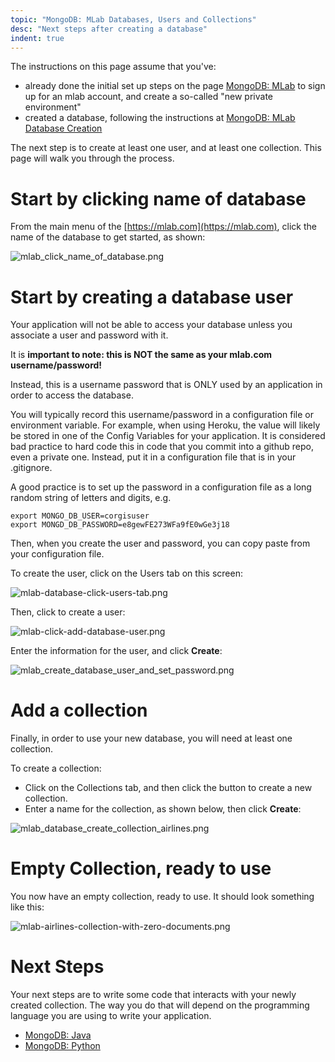 ```yaml
---
topic: "MongoDB: MLab Databases, Users and Collections"
desc: "Next steps after creating a database"
indent: true
---
```


<div style="display:none;">
https://pconrad-webapps.github.io/topics/mongodb_mlab_database_users_and_collections
</div>

The instructions on this page assume that you've:

* already done the initial set up steps on the page [MongoDB: MLab](/topics/mongodb_mlab/)
to sign up for an mlab account, and create a so-called "new private environment"
* created a database, following the instructions at [MongoDB: MLab Database Creation](/topics/mongodb_mlab_database_creation/)

The next step is to create at least one user, and at least one collection. This page will walk you through the process.

# Start by clicking name of database

From the main menu of the [https://mlab.com](https://mlab.com), click the name of the database to get started, as shown:

![mlab_click_name_of_database.png](mlab_click_name_of_database.png)

# Start by creating a database user

Your application will not be able to access your database unless you associate a user and password with it.  

It is <b>important to note: this is NOT the same as your mlab.com username/password!</b>

Instead, this is a username password that is ONLY used by an application in order to access the database.

You will typically record this username/password in a configuration file or environment variable.  For example, when using Heroku,
the value will likely be stored in one of the Config Variables for your application.   It is considered bad practice to hard code this in code that you commit into a github repo, even a private one.  Instead, put it in a configuration file that is in your .gitignore.

A good practice is to set up the password in a configuration file as a long random string of letters and digits, e.g. 

```
export MONGO_DB_USER=corgisuser
export MONGD_DB_PASSWORD=e8gewFE273WFa9fE0wGe3j18
```

Then, when you create the user and password, you can copy paste from your configuration file.

To create the user, click on the Users tab on this screen:

![mlab-database-click-users-tab.png](mlab-database-click-users-tab.png)

Then, click to create a user:

![mlab-click-add-database-user.png](mlab-click-add-database-user.png)

Enter the information for the user, and click <b>Create</b>:

![mlab_create_database_user_and_set_password.png](mlab_create_database_user_and_set_password.png)

# Add a collection

Finally, in order to use your new database, you will need at least one collection.

To create a collection:

* Click on the Collections tab, and then click the button to create a new collection.
* Enter a name for the collection, as shown below, then  click <b>Create</b>:

![mlab_database_create_collection_airlines.png](mlab_database_create_collection_airlines.png)

# Empty Collection, ready to use

You now have an empty collection, ready to use.  It should look something like this:

![mlab-airlines-collection-with-zero-documents.png](mlab-airlines-collection-with-zero-documents.png)

# Next Steps

Your next steps are to write some code that interacts with your newly created collection.  The way you do that will
depend on the programming language you are using to write your application.

* [MongoDB: Java](/topics/mongodb_java/)
* [MongoDB: Python](/topics/mongodb_python/)
